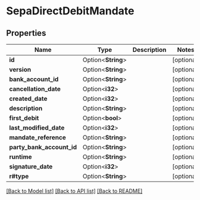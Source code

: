 # SepaDirectDebitMandate

## Properties

Name | Type | Description | Notes
------------ | ------------- | ------------- | -------------
**id** | Option<**String**> |  | [optional]
**version** | Option<**String**> |  | [optional]
**bank_account_id** | Option<**String**> |  | [optional]
**cancellation_date** | Option<**i32**> |  | [optional]
**created_date** | Option<**i32**> |  | [optional]
**description** | Option<**String**> |  | [optional]
**first_debit** | Option<**bool**> |  | [optional]
**last_modified_date** | Option<**i32**> |  | [optional]
**mandate_reference** | Option<**String**> |  | [optional]
**party_bank_account_id** | Option<**String**> |  | [optional]
**runtime** | Option<**String**> |  | [optional]
**signature_date** | Option<**i32**> |  | [optional]
**r#type** | Option<**String**> |  | [optional]

[[Back to Model list]](../README.md#documentation-for-models) [[Back to API list]](../README.md#documentation-for-api-endpoints) [[Back to README]](../README.md)


